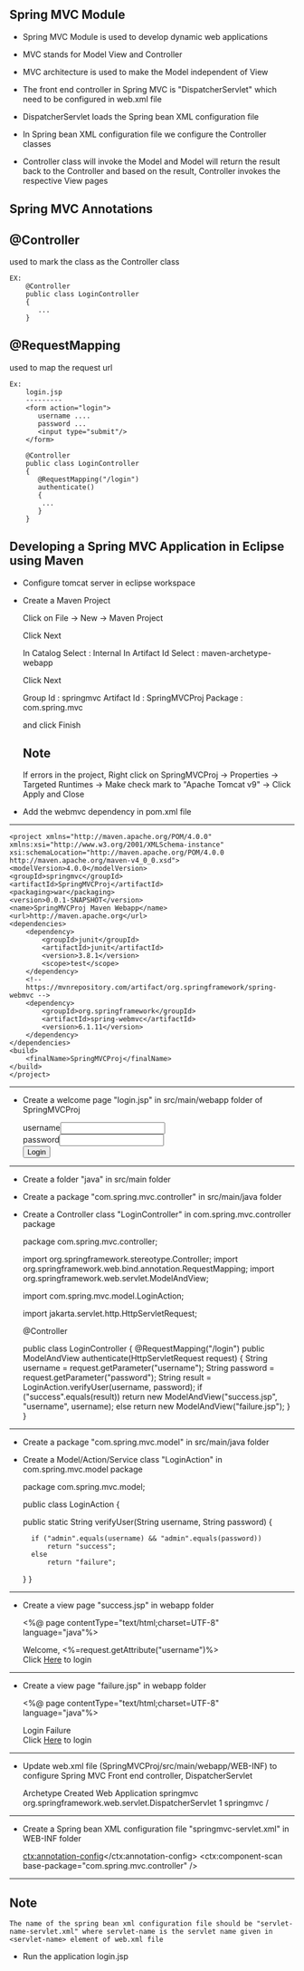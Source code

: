 Spring MVC Module
-----------------
- Spring MVC Module is used to develop dynamic web applications
- MVC stands for Model View and Controller
- MVC architecture is used to make the Model independent of View



- The front end controller in Spring MVC is "DispatcherServlet" which need to be configured in web.xml file

- DispatcherServlet loads the Spring bean XML configuration file

- In Spring bean XML configuration file we configure the Controller classes

- Controller class will invoke the Model and Model will return the result back to the Controller and based on the result, Controller invokes the respective View pages


Spring MVC Annotations
----------------------
@Controller
-----------
used to mark the class as the Controller class

	EX:
		@Controller
		public class LoginController
		{
		   ...
		}


@RequestMapping
---------------
used to map the request url

	Ex:
		login.jsp
		---------
		<form action="login">
		   username ....
		   password ...
		   <input type="submit"/>	
		</form>

		@Controller
		public class LoginController
		{
		   @RequestMapping("/login")
		   authenticate()
		   {
			...
		   }
		}


Developing a Spring MVC Application in Eclipse using Maven
---------------------------------------------------------
- Configure tomcat server in eclipse workspace

- Create a Maven Project

	Click on File -> New -> Maven Project

	Click Next

	In Catalog Select : Internal
	In Artifact Id Select : maven-archetype-webapp

	Click Next

	Group Id : springmvc
	Artifact Id : SpringMVCProj
	Package : com.spring.mvc

	and click Finish

	Note
	----
	If errors in the project,
		Right click on SpringMVCProj -> Properties -> Targeted Runtimes -> 
		Make check mark to "Apache Tomcat v9" -> Click Apply and Close

- Add the webmvc dependency in pom.xml file
-------------------------------------------------
    <project xmlns="http://maven.apache.org/POM/4.0.0"
	xmlns:xsi="http://www.w3.org/2001/XMLSchema-instance"
	xsi:schemaLocation="http://maven.apache.org/POM/4.0.0 http://maven.apache.org/maven-v4_0_0.xsd">
	<modelVersion>4.0.0</modelVersion>
	<groupId>springmvc</groupId>
	<artifactId>SpringMVCProj</artifactId>
	<packaging>war</packaging>
	<version>0.0.1-SNAPSHOT</version>
	<name>SpringMVCProj Maven Webapp</name>
	<url>http://maven.apache.org</url>
	<dependencies>
		<dependency>
			<groupId>junit</groupId>
			<artifactId>junit</artifactId>
			<version>3.8.1</version>
			<scope>test</scope>
		</dependency>
		<!--
		https://mvnrepository.com/artifact/org.springframework/spring-webmvc -->
		<dependency>
			<groupId>org.springframework</groupId>
			<artifactId>spring-webmvc</artifactId>
			<version>6.1.11</version>
		</dependency>
	</dependencies>
	<build>
		<finalName>SpringMVCProj</finalName>
	</build>
    </project>
-------------------------------------------------
- Create a welcome page "login.jsp" in src/main/webapp folder of SpringMVCProj

    <form action="login" method="post">
	username<input type="text" name="username" /><br> password<input
		type="password" name="password" /><br> <input type="submit"
		value="Login" />
    </form>
-------------------------------------------------

- Create a folder "java" in src/main folder

- Create a package "com.spring.mvc.controller" in src/main/java folder

- Create a Controller class "LoginController" in com.spring.mvc.controller package

    package com.spring.mvc.controller;

    import org.springframework.stereotype.Controller;
    import org.springframework.web.bind.annotation.RequestMapping;
    import org.springframework.web.servlet.ModelAndView;

    import com.spring.mvc.model.LoginAction;

    import jakarta.servlet.http.HttpServletRequest;

    @Controller
    
    public class LoginController {
	@RequestMapping("/login")
	public ModelAndView authenticate(HttpServletRequest request) {
		String username = request.getParameter("username");
		String password = request.getParameter("password");
		String result = LoginAction.verifyUser(username, password);
		if ("success".equals(result))
			return new ModelAndView("success.jsp", "username", username);
		else
			return new ModelAndView("failure.jsp");
	}
    }
-------------------------------------------------
- Create a package "com.spring.mvc.model" in src/main/java folder

- Create a Model/Action/Service class "LoginAction" in com.spring.mvc.model package

    package com.spring.mvc.model;

    public class LoginAction {

	public static String verifyUser(String username, String password) {

		if ("admin".equals(username) && "admin".equals(password))
			return "success";
		else
			return "failure";
	}
    }
-------------------------------------------------
- Create a view page "success.jsp" in webapp folder

    <%@ page contentType="text/html;charset=UTF-8" language="java"%>
    <html>
    <head>
    <title>Success</title>
    </head>
    <body>
        Welcome,
        <%=request.getAttribute("username")%><br> Click
        <a href="login.jsp">Here</a> to login
    </body>
    </html>
-------------------------------------------------
- Create a view page "failure.jsp" in webapp folder

    <%@ page contentType="text/html;charset=UTF-8" language="java"%>
    <html>
    <head>
    <title>Login Failure</title>
    </head>
    <body>
        Login Failure
        <br> Click
        <a href="login.jsp">Here</a> to login
    </body>
    </html>
-------------------------------------------------

- Update web.xml file (SpringMVCProj/src/main/webapp/WEB-INF) to configure Spring MVC Front end controller,
  DispatcherServlet
	
    <!DOCTYPE web-app PUBLIC
    "-//Sun Microsystems, Inc.//DTD Web Application 2.3//EN"
    "http://java.sun.com/dtd/web-app_2_3.dtd" >
    <web-app>
        <display-name>Archetype Created Web Application</display-name>
        <servlet>
            <servlet-name>springmvc</servlet-name>
            <servlet-class>org.springframework.web.servlet.DispatcherServlet</servlet-class>
            <load-on-startup>1</load-on-startup>
        </servlet>
        <servlet-mapping>
            <servlet-name>springmvc</servlet-name>
            <url-pattern>/</url-pattern>
        </servlet-mapping>
    </web-app>
-------------------------------------------------
- Create a Spring bean XML configuration file "springmvc-servlet.xml" in WEB-INF folder

    <?xml version="1.0" encoding="UTF-8"?>
    <beans xmlns="http://www.springframework.org/schema/beans"
        xmlns:ctx="http://www.springframework.org/schema/context"
        xmlns:xsi="http://www.w3.org/2001/XMLSchema-instance"
        xmlns:mvc="http://www.springframework.org/schema/mvc"
        xsi:schemaLocation="
        http://www.springframework.org/schema/beans
        http://www.springframework.org/schema/beans/spring-beans.xsd
        http://www.springframework.org/schema/context
        http://www.springframework.org/schema/context/spring-context.xsd
        http://www.springframework.org/schema/mvc
        http://www.springframework.org/schema/mvc/spring-mvc.xsd">
        <ctx:annotation-config></ctx:annotation-config>
        <ctx:component-scan
            base-package="com.spring.mvc.controller" />
    </beans>
-------------------------------------------------
Note
----
	The name of the spring bean xml configuration file should be "servlet-name-servlet.xml" where servlet-name is the servlet name given in <servlet-name> element of web.xml file


- Run the application login.jsp
